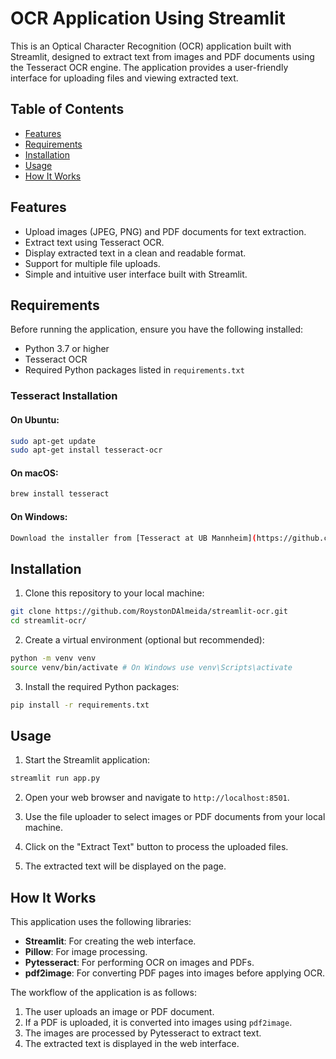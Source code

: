 # OCR Application Using Streamlit

This is an Optical Character Recognition (OCR) application built with Streamlit, designed to extract text from images and PDF documents using the Tesseract OCR engine. The application provides a user-friendly interface for uploading files and viewing extracted text.

## Table of Contents

- [Features](#features)
- [Requirements](#requirements)
- [Installation](#installation)
- [Usage](#usage)
- [How It Works](#how-it-works)

## Features

- Upload images (JPEG, PNG) and PDF documents for text extraction.
- Extract text using Tesseract OCR.
- Display extracted text in a clean and readable format.
- Support for multiple file uploads.
- Simple and intuitive user interface built with Streamlit.

## Requirements

Before running the application, ensure you have the following installed:

- Python 3.7 or higher
- Tesseract OCR
- Required Python packages listed in `requirements.txt`

### Tesseract Installation

#### On Ubuntu:
```bash
sudo apt-get update
sudo apt-get install tesseract-ocr
```

#### On macOS:
```bash
brew install tesseract
```

#### On Windows:
```bash
Download the installer from [Tesseract at UB Mannheim](https://github.com/UB-Mannheim/tesseract/wiki) and follow the installation instructions.
```

## Installation

1. Clone this repository to your local machine:
```bash
git clone https://github.com/RoystonDAlmeida/streamlit-ocr.git
cd streamlit-ocr/
```

2. Create a virtual environment (optional but recommended):
```bash
python -m venv venv
source venv/bin/activate # On Windows use venv\Scripts\activate
```

3. Install the required Python packages:
```bash
pip install -r requirements.txt
```

## Usage

1. Start the Streamlit application:
```bash
streamlit run app.py
```

2. Open your web browser and navigate to `http://localhost:8501`.

3. Use the file uploader to select images or PDF documents from your local machine.

4. Click on the "Extract Text" button to process the uploaded files.

5. The extracted text will be displayed on the page.

## How It Works

This application uses the following libraries:

- **Streamlit**: For creating the web interface.
- **Pillow**: For image processing.
- **Pytesseract**: For performing OCR on images and PDFs.
- **pdf2image**: For converting PDF pages into images before applying OCR.

The workflow of the application is as follows:

1. The user uploads an image or PDF document.
2. If a PDF is uploaded, it is converted into images using `pdf2image`.
3. The images are processed by Pytesseract to extract text.
4. The extracted text is displayed in the web interface.